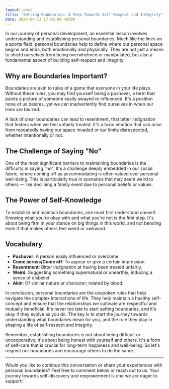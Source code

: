 ```yaml
---
layout: post
title: "Setting Boundaries: A Step Towards Self-Respect and Integrity"
date: 2024-04-13 17:00:00 +0300
---
```


In our journey of personal development, an essential lesson involves understanding and establishing personal boundaries. Much like the lines on a sports field, personal boundaries help to define where our personal space begins and ends, both emotionally and physically. They are not just a means to shield ourselves from being overwhelmed or manipulated, but also a fundamental aspect of building self-respect and integrity.

## Why are Boundaries Important?
Boundaries are akin to rules of a game that everyone in your life plays. Without these rules, you may find yourself being a pushover, a term that paints a picture of someone easily swayed or influenced. It's a position none of us desires, yet we can inadvertently find ourselves in when our lines are blurred.

A lack of clear boundaries can lead to resentment, that bitter indignation that festers when we feel unfairly treated. It's a toxic emotion that can arise from repeatedly having our space invaded or our limits disrespected, whether intentionally or not.

## The Challenge of Saying "No"
One of the most significant barriers to maintaining boundaries is the difficulty in saying "no". It's a challenge deeply embedded in our social fabric, where coming off as accommodating is often valued over personal well-being. This is particularly true in scenarios that may seem weird to others — like declining a family event due to personal beliefs or values.

## The Power of Self-Knowledge
To establish and maintain boundaries, one must first understand oneself. Knowing what you're okay with and what you're not is the first step. It's about being firm in your stance on big things in this world, and not bending even if that makes others feel weird or awkward.

## Vocabulary
- **Pushover**: A person easily influenced or overcome.
- **Come across/Come off**: To appear or give a certain impression.
- **Resentment**: Bitter indignation at having been treated unfairly.
- **Weird**: Suggesting something supernatural or unearthly; inducing a sense of disbelief.
- **Akin**: Of similar nature or character; related by blood.

In conclusion, personal boundaries are the unspoken rules that help navigate the complex interactions of life. They help maintain a healthy self-concept and ensure that the relationships we cultivate are respectful and mutually beneficial. It's never too late to start setting boundaries, and it's okay if they evolve as you do. The key is to start the journey towards understanding what boundaries mean for you, and the role they play in shaping a life of self-respect and integrity.

Remember, establishing boundaries is not about being difficult or uncooperative; it's about being honest with yourself and others. It's a form of self-care that is crucial for long-term happiness and well-being. So let's respect our boundaries and encourage others to do the same.

---

Would you like to continue this conversation or share your experiences with personal boundaries? Feel free to comment below or reach out to us. Your journey towards self-discovery and empowerment is one we are eager to support!